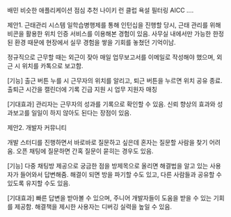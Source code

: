 배민 비슷한 애플리케이션
점심 추천 
나이키 런 클럽
욕설 필터링
AICC
....


제안1.
근태관리 시스템
일학습병행제를 통해 인턴십을 진행할 당시, 근태 관리를 위해 비콘을 활용한 위치 인증 서비스를 이용해본 경험이 있음. 사무실 내에서만 가능한 한정된 환경 때문에 현장에서 실무 경험을 쌓을 기회를 놓쳤던 기억이남.  
  
정규직으로 근무할 때는 외근이 잦아 매일 업무보고서를 이메일로 작성해야 했으며, 외근 시 위치를 카톡으로 보고함.

[기능]
출근 버튼 누를 시 근무자의 위치를 알리고, 퇴근 버튼을 누르면 위치 공유 종료.
출퇴근 시간을 캘린더에 기록
긴급 지원 시 업무 지원자 매칭

[기대효과]
관리자는 근무자의 성과를 기록으로 확인할 수 있음.
신뢰 향상의 효과와 성과보고를 일일이 하지 않아도 된다는 장점이 있음.


제안2.
개발자 커뮤니티

개발 스터디를 진행하면서 바로바로 질문하고 싶은데 혼자는 질문할 사람을 찾기 어려움.
오픈 채팅에 질문하면 간혹 질문이 묻히는 경우도 있음.

[기능]
다중 채팅방 제공으로 궁금한 점을 방제목으로 올리면 해결법을 알고 있는 사용자가 들어와서 답변해줌.
해결이 되면 방을 파기할 수도 있고, 다른 사람들과 공유할 수 있도록 유지할 수도 있음.

[기대효과]
빠른 답변을 받아볼 수 있으며, 주니어 개발자들이 도움을 받을 수 있는 기회를 제공함.
해결책을 제시한 사용자는 디버깅 실력을 높일 수 있음.


